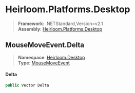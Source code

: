 # Heirloom.Platforms.Desktop

> **Framework**: .NETStandard,Version=v2.1  
> **Assembly**: [Heirloom.Platforms.Desktop][0]  

## MouseMoveEvent.Delta

> **Namespace**: [Heirloom.Desktop][0]  
> **Type**: [MouseMoveEvent][1]  

#### Delta

```cs
public Vector Delta
```

[0]: ../../../Heirloom.Platforms.Desktop.md
[1]: ../MouseMoveEvent.md
